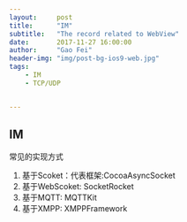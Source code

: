 ```yaml
---
layout:     post
title:      "IM"
subtitle:   "The record related to WebView"
date:       2017-11-27 16:00:00
author:     "Gao Fei"
header-img: "img/post-bg-ios9-web.jpg"
tags:
    - IM
    - TCP/UDP


---
```




## IM

常见的实现方式
1. 基于Scoket：代表框架:CocoaAsyncSocket
2. 基于WebScoket: SocketRocket
3. 基于MQTT: MQTTKit
4. 基于XMPP: XMPPFramework


